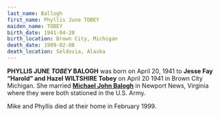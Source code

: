 ```yaml
---
last_name: Ballogh
first_name: Phyllis June TOBEY
maiden_name: TOBEY
birth_date: 1941-04-20
birth_location: Brown City, Michigan
death_date: 1999-02-08
death_location: Seldovia, Alaska
---
```


**PHYLLIS JUNE *TOBEY* BALOGH** was born on April 20, 1941 to **Jesse Fay “Harold” and Hazel WILTSHIRE Tobey** on April 20 1941 in Brown City Michigan.  She married [**Michael John Balogh**](./Balogh_Mike.md) in Newport News, Virginia where they were both stationed in the U.S. Army.

Mike and Phyllis died at their home in February 1999.

